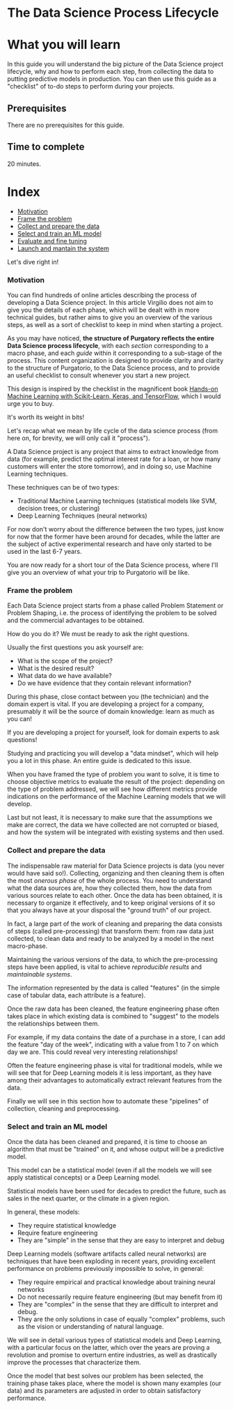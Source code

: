 # The Data Science Process Lifecycle

# What you will learn 
In this guide you will understand the big picture of the Data Science project lifecycle, why and how to perform each step, 
from collecting the data to putting predictive models in production. You can then use this guide as a "checklist" of to-do 
steps to perform during your projects. 

## Prerequisites
There are no prerequisites for this guide.

## Time to complete
20 minutes.

# Index
- [Motivation](#Motivation)
- [Frame the problem](#Frame-the-problem)
- [Collect and prepare the data](#Collect-and-prepare-the-data)
- [Select and train an ML model](#Select-and-train-an-ML-model)
- [Evaluate and fine tuning](#Evaluate-and-fine-tuning)
- [Launch and mantain the system](#Launch-and-mantain-the-system)

Let's dive right in!
 
### Motivation
You can find hundreds of online articles describing the process of developing a Data Science project. 
In this article Virgilio does not aim to give you the details of each phase, which will be dealt with in more technical guides,
but rather aims to give you an overview of the various steps, as well as a sort of checklist to keep in mind when starting a project.

As you may have noticed, **the structure of Purgatory reflects the entire Data Science process lifecycle**, with each _section_ corresponding to a macro phase, and each _guide_ within it corresponding to a sub-stage of the process. This content organization is designed to provide clarity and clarity to the structure of Purgatorio, to the Data Science process, and to provide an useful checklist to consult whenever you start a new project.

This design is inspired by the checklist in the magnificent book 
[Hands-on Machine Learning with Scikit-Learn, Keras, and TensorFlow](https://www.amazon.it/Hands-Machine-Learning-Scikit-learn-Tensorflow/dp/1492032646), which I would urge you to buy. 

It's worth its weight in bits! 

Let's recap what we mean by life cycle of the data science process (from here on, for brevity, we will only call it "process").

A Data Science project is any project that aims to extract knowledge from data 
(for example, predict the optimal interest rate for a loan, or how many customers will enter the store tomorrow), 
and in doing so, use Machine Learning techniques.

These techniques can be of two types: 
- Traditional Machine Learning techniques (statistical models like SVM, decision trees, or clustering)
- Deep Learning Techniques (neural networks)

For now don't worry about the difference between the two types, just know for now that the former have been around for decades, 
while the latter are the subject of active experimental research and have only started to be used in the last 6-7 years.

You are now ready for a short tour of the Data Science process, where I'll give you an overview of what your trip to Purgatorio will be like.

### Frame the problem

Each Data Science project starts from a phase called Problem Statement or Problem Shaping, i.e. the process of identifying the problem to be solved and the commercial advantages to be obtained. 

How do you do it? We must be ready to ask the right questions. 

Usually the first questions you ask yourself are: 
- What is the scope of the project? 
- What is the desired result? 
- What data do we have available? 
- Do we have evidence that they contain relevant information?

During this phase, close contact between you (the technician) and the domain expert is vital. 
If you are developing a project for a company, presumably it will be the source of domain knowledge: learn as much as you can!

If you are developing a project for yourself, look for domain experts to ask questions! 

Studying and practicing you will develop a "data mindset", which will help you a lot in this phase. An entire guide is dedicated to this issue.

When you have framed the type of problem you want to solve, it is time to choose objective metrics to evaluate the result of the project: depending on the type of problem addressed, we will see how different metrics provide indications on the performance of the Machine Learning models that we will develop.

Last but not least, it is necessary to make sure that the assumptions we make are correct, the data we have collected are not corrupted or biased, and how the system will be integrated with existing systems and then used.

### Collect and prepare the data

The indispensable raw material for Data Science projects is data (you never would have said so!).
Collecting, organizing and then cleaning them is often the most _onerous phase_ of the whole process. 
You need to understand what the data sources are, how they collected them, how the data from various sources relate to each other. 
Once the data has been obtained, it is necessary to organize it effectively, and to keep original versions of it so that you always have at your disposal the "ground truth" of our project.

In fact, a large part of the work of cleaning and preparing the data consists of steps (called pre-processing) that transform them: from raw data just collected, to clean data and ready to be analyzed by a model in the next macro-phase. 

Maintaining the various versions of the data, to which the pre-processing steps have been applied, is vital to achieve _reproducible results_ and _maintainable systems_.

The information represented by the data is called "features" (in the simple case of tabular data, each attribute is a feature).

Once the raw data has been cleaned, the feature engineering phase often takes place in which existing data is combined to "suggest" to the models the relationships between them.

For example, if my data contains the date of a purchase in a store, I can add the feature "day of the week", indicating with a value from 1 to 7 on which day we are. This could reveal very interesting relationships!

Often the feature engineering phase is vital for traditional models, while we will see that for Deep Learning models it is less important, as they have among their advantages to automatically extract relevant features from the data.

Finally we will see in this section how to automate these "pipelines" of collection, cleaning and preprocessing.

### Select and train an ML model

Once the data has been cleaned and prepared, it is time to choose an algorithm that must be "trained" on it, and whose output will be a predictive model.

This model can be a statistical model (even if all the models we will see apply statistical concepts) or a Deep Learning model. 

Statistical models have been used for decades to predict the future, such as sales in the next quarter, or the climate in a given region. 

In general, these models:
- They require statistical knowledge 
- Require feature engineering
- They are "simple" in the sense that they are easy to interpret and debug

Deep Learning models (software artifacts called neural networks) are techniques that have been exploding in recent years, providing excellent performance on problems previously impossible to solve, in general:
- They require empirical and practical knowledge about training neural networks
- Do not necessarily require feature engineering (but may benefit from it) 
- They are "complex" in the sense that they are difficult to interpret and debug.
- They are the only solutions in case of equally "complex" problems, such as the vision or understanding of natural language.

We will see in detail various types of statistical models and Deep Learning, with a particular focus on the latter, which over the years are proving a revolution and promise to overturn entire industries, as well as drastically improve the processes that characterize them.

Once the model that best solves our problem has been selected, the training phase takes place, where the model is shown many examples (our data) and its parameters are adjusted in order to obtain satisfactory performance.
